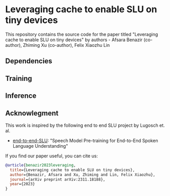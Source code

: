 # Leveraging cache to enable SLU on tiny devices

This repository contains the source code for the paper titled "Leveraging cache to enable SLU on tiny devices" by authors - Afsara Benazir (co-author), Zhiming Xu (co-author), Felix Xiaozhu Lin 

## Dependencies

## Training

## Inference

## Acknowlegment
This work is inspired by the following end to end SLU project by Lugosch et. al.
* [end-to-end-SLU](https://github.com/lorenlugosch/end-to-end-SLU/tree/master): "Speech Model Pre-training for End-to-End Spoken Language Understanding"


If you find our paper useful, you can cite us:
```bibtex
@article{benazir2023leveraging,
  title={Leveraging cache to enable SLU on tiny devices},
  author={Benazir, Afsara and Xu, Zhiming and Lin, Felix Xiaozhu},
  journal={arXiv preprint arXiv:2311.18188},
  year={2023}
}
```
